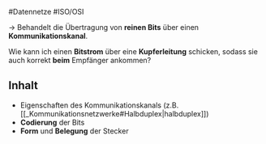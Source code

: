 #Datennetze #ISO/OSI

-> Behandelt die Übertragung von **reinen Bits** über einen **Kommunikationskanal**.

Wie kann ich einen **Bitstrom** über eine **Kupferleitung** schicken, sodass sie auch korrekt **beim** Empfänger ankommen? 

## Inhalt

- Eigenschaften des Kommunikationskanals (z.B. [[_Kommunikationsnetzwerke#Halbduplex|halbduplex]])
- **Codierung** der Bits
- **Form** und **Belegung** der Stecker